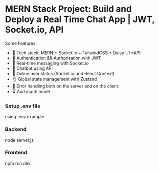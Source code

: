 # MERN Stack Project: Build and Deploy a Real Time Chat App | JWT, Socket.io, API


Some Features:

-   🌟 Tech stack: MERN + Socket.io + TailwindCSS + Daisy UI +API
-   🎃 Authentication && Authorization with JWT
-   👾 Real-time messaging with Socket.io
-   🌟 Chatbot using API
-   🚀 Online user status (Socket.io and React Context)
-   👌 Global state management with Zustand
-   🐞 Error handling both on the server and on the client
-   ⏳ And much more!

### Setup .env file
using .env.example
### Backend 
node server.js
### Frontend
npm run dev
